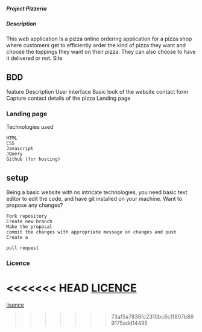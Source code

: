 ##### Project Pizzeria
##### Description

This web application Is a pizza online ordering application for a pizza shop where customers get to efficiently order the kind of pizza they want and choose the toppings they want on their pizza. They can also choose to have it delivered or not.
Site


## BDD
feature 	Description
User interface 	Basic look of the website
contact form 	Capture contact details of the pizza
Landing page

### Landing page
Technologies used

    HTML
    CSS
    Javascript
    JQuery
    Github (for hosting)

## setup

Being a basic website with no intricate technologies, you need basic text editor to edit the code, and have git installed on your machine.
Want to propose any changes?

    Fork repository
    Create new branch
    Make the proposal
    commit the changes with appropriate message on changes and push
    Create a 

    pull request


### Licence
<<<<<<< HEAD
[LICENCE](/.LICENCE)
=======
[lisence](./LICENCE)
>>>>>>> 73af5a7836fc2310bc6c1f807b869175add14495

